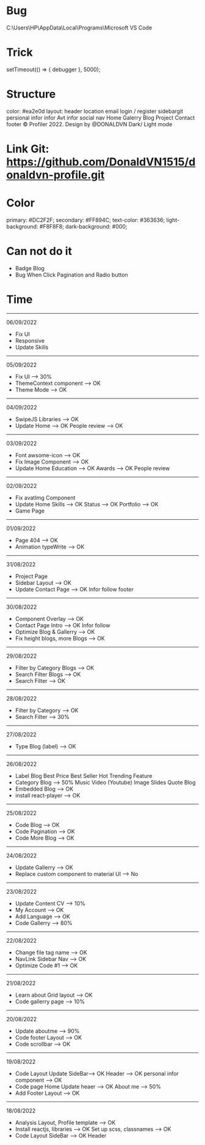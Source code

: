 # Bug

C:\Users\HP\AppData\Local\Programs\Microsoft VS Code

# Trick

setTimeout(() => {
debugger
}, 5000);

# Structure

color: #ea2e0d
layout:
        header
            location
            email
            login / register
        sidebargit
            persional infor
                infor
                    Avt
                    infor
                    social
                nav
                    Home
                    Galerry
                    Blog
                    Project
                    Contact
        footer
            © Profiler 2022. Design by @DONALDVN
Dark/ Light mode

# Link Git: <https://github.com/DonaldVN1515/donaldvn-profile.git>

# Color

primary: #DC2F2F;
secondary: #FF894C;
text-color: #363636;
light-background: #F8F8F8;
dark-background: #000;

# Can not do it

- Badge Blog
- Bug When Click Pagination and Radio button

# Time

---

06/09/2022

- Fix UI 
- Responsive
- Update Skills

---

05/09/2022

- Fix UI --> 30%
- ThemeContext component --> OK
- Theme Mode --> OK

---

04/09/2022

- SwipeJS Libraries  --> OK
- Update Home --> OK
    People review --> OK

---
03/09/2022

- Font awsome-icon --> OK
- Fix Image Component --> OK
- Update Home
    Education --> OK
    Awards --> OK
    People review

---
02/09/2022

- Fix avatImg Component
- Update Home
    Skills --> OK
    Status --> OK
    Portfolio --> OK
- Game Page

---
01/09/2022

- Page 404 --> OK
- Animation typeWrite --> OK

---
31/08/2022

- Project Page
- Sidebar Layout --> OK
- Update Contact Page --> OK
    Infor
    follow
    footer

---
30/08/2022

- Component Overlay --> OK
- Contact Page
    Intro --> OK
    Infor
    follow
- Optimize Blog & Gallerry --> OK
- Fix height blogs, more Blogs --> OK

---
29/08/2022

- Filter by Category Blogs --> OK
- Search Filter Blogs --> OK
- Search Filter --> OK

---
28/08/2022

- Filter by Category --> OK
- Search Filter --> 30%

---
27/08/2022

- Type Blog (label) --> OK

---
26/08/2022

- Label Blog
    Best Price
    Best Seller
    Hot
    Trending
    Feature
- Category Blog --> 50%
    Music
    Video (Youtube)
    Image Slides
    Quote
    Blog
- Embedded Blog --> OK
- install react-player --> OK

---
25/08/2022

- Code Blog --> OK
- Code Pagination --> OK
- Code More Blog --> OK

---
24/08/2022

- Update Gallerry --> OK
- Replace custom component to material UI --> No

---
23/08/2022

- Update Content CV --> 10%
- My Account --> OK
- Add Language --> OK
- Code Gallerry --> 80%

---
22/08/2022

- Change file tag name --> OK
- NavLink Sidebar Nav --> OK
- Optimize Code #1 --> OK

---
21/08/2022

- Learn about Grid layout --> OK
- Code gallerry page --> 10%

---

20/08/2022

- Update aboutme --> 90%
- Code footer Layout --> OK
- Code scrollbar --> OK

---

19/08/2022

- Code Layout
    Update SideBar--> OK
    Header --> OK
    personal infor component --> OK
- Code page Home
    Update heaer --> OK
    About me --> 50%
- Add Footer Layout --> OK

---
18/08/2022

- Analysis Layout, Profile template --> OK
- Install reactjs, libraries --> OK
    Set up scss, classnames --> OK
- Code Layout
    SideBar --> OK
    Header

